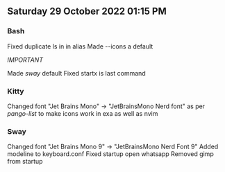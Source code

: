 ## Saturday 29 October 2022 01:15 PM

### Bash

Fixed duplicate ls in in alias
Made --icons a default

*IMPORTANT*

Made _sway_ default 
Fixed startx is last command

### Kitty

Changed font "Jet Brains Mono" -> "JetBrainsMono Nerd font" as per _pango-list_ to make icons work in exa as well as nvim

### Sway

Changed font "Jet Brains Mono 9" -> "JetBrainsMono Nerd Font 9"
Added modeline to keyboard.conf
Fixed startup open whatsapp
Removed gimp from startup



